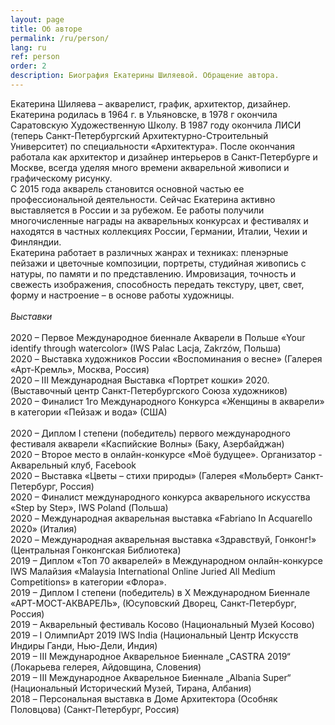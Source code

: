 ```yaml
---
layout: page
title: Об авторе
permalink: /ru/person/
lang: ru
ref: person
order: 2
description: Биография Екатерины Шиляевой. Обращение автора.
---
```


Екатерина Шиляева – акварелист, график, архитектор, дизайнер.
<br/>
Екатерина родилась в 1964 г. в Ульяновске, в 1978 г окончила Саратовскую Художественную Школу. В 1987 году окончила ЛИСИ (теперь Санкт-Петербургский Архитектурно-Строительный Университет) по специальности «Архитектура».  После окончания работала как архитектор и дизайнер интерьеров в Санкт-Петербурге и Москве, всегда уделяя много времени акварельной живописи и графическому рисунку.
<br/>
С 2015 года акварель становится основной частью ее профессиональной деятельности. Сейчас Екатерина активно выставляется в России и за рубежом. Ее работы получили многочисленные награды на акварельных конкурсах и фестивалях и находятся в частных коллекциях России, Германии, Италии, Чехии и Финляндии.
<br/>
Екатерина работает в различных жанрах и техниках: пленэрные пейзажи и цветочные композиции, портреты, студийная живопись с натуры, по памяти и по представлению. Имровизация, точность и свежесть изображения, способность передать текстуру, цвет, свет, форму и настроение – в основе работы художницы.
<br/>
<br/>
_Выставки_
<br/>
<br/>
2020 – Первое Международное биеннале Акварели в Польше «Your identify through watercolor» (IWS Palac Lacja, Zakrzów, Польша)
<br/>
2020 – Выставка художников России «Воспоминания о весне» (Галерея «Арт-Кремль», Москва, Россия)
<br/>
2020 – III Международная Выставка «Портрет кошки» 2020. (Выставочный центр Санкт-Петербургского Союза художников)
<br/>
2020 – Финалист 1го Международного Конкурса «Женщины в акварели» в категории «Пейзаж и вода» (США)                 
<br/>
2020 – Диплом I степени (победитель) первого международного фестиваля акварели «Каспийские Волны» (Баку, Азербайджан)
<br/>
2020 – Второе место в онлайн-конкурсе «Моё будущее». Организатор - Акварельный клуб, Facebook
<br/>
2020 – Выставка «Цветы – стихи природы» (Галерея «Мольберт» Санкт-Петербург, Россия)
<br/>
2020 – Финалист международного конкурса акварельного искусства «Step by Step»,  IWS Poland (Польша)
<br/>
2020 – Международная акварельная выставка «Fabriano In Acquarello 2020» (Италия)
<br/>
2020 – Международная акварельная выставка «Здравствуй, Гонконг!» (Центральная Гонконгская Библиотека)
<br/>
2019 – Диплом «Toп 70 акварелей» в Международном онлайн-конкурсе IWS Малайзия «Malaysia International Online Juried All Medium Competitions» в категории «Флора».
<br/>
2019 – Диплом I степени (победитель) в X Международном Биеннале «АРТ-МОСТ-АКВАРЕЛЬ», (Юсуповский Дворец, Санкт-Петербург, Россия)
<br/>
2019 – Акварельный фестиваль Косово (Национальный Музей Косово)
<br/>
2019 – I ОлимпиАрт 2019 IWS India (Национальный Центр Искусств Индиры Ганди, Нью-Дели, Индия)
<br/>
2019 – III Международное Акварельное Биеннале „CASTRA 2019“ (Локарьева гелерея, Айдовщина, Словения)
<br/>
2019 – III Международное Акварельное Биеннале „Albania Super“ (Национальный Исторический Музей, Тирана, Албания)
<br/>
2018 – Персональная выставка в Доме Архитектора (Особняк Половцова) (Санкт-Петербург, Россия)
